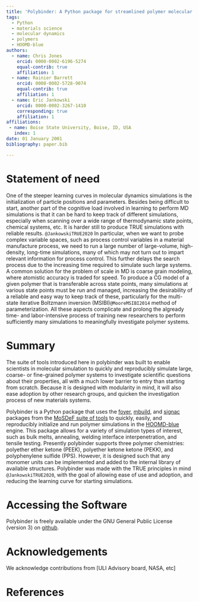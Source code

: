 ```yaml
---
title: 'Polybinder: A Python package for streamlined polymer molecular dynamics'
tags:
  - Python
  - materials science
  - molecular dynamics
  - polymers
  - HOOMD-blue
authors:
  - name: Chris Jones
    orcid: 0000-0002-6196-5274
    equal-contrib: true
    affiliation: 1
  - name: Rainier Barrett
    orcid: 0000-0002-5728-9074
    equal-contrib: true
    affiliation: 1
  - name: Eric Jankowski
    orcid: 0000-0002-3267-1410
    corresponding: true 
    affiliation: 1
affiliations:
 - name: Boise State University, Boise, ID, USA
   index: 1
date: 01 January 2001
bibliography: paper.bib

---
```


# Statement of need

One of the steeper learning curves in molecular dynamics simulations is
the initialization of particle positions and parameters.
Besides being difficult to start, another part of the cognitive load involved in
learning to perform MD simulations is that it can be hard to keep track of different simulations,
especially when scanning over a wide range of thermodynamic state points, chemical systems, etc.
It is harder still to produce TRUE simulations with reliable results. `@JankowskiTRUE2020`
In particular, when we want to probe complex variable spaces,
such as process control variables in a material manufacture process,
we need to run a large number of large-volume, high-density,
long-time simulations, many of which may not turn out to impart relevant information for process control.
This further delays the search process due to the increasing time required to simulate such large systems.
A common solution for the problem of scale in MD is coarse grain modeling, where atomistic accuracy is traded for speed.
To produce a CG model of a given polymer that is transferable across state points,
many simulations at various state points must be run and managed, increasing the
desirability of a reliable and easy way to keep track of these, particularly
for the multi-state iterative Boltzmann inversion (MSIBI)`@MooreMSIBI2014` method of parameterization.
All these aspects complicate and prolong the algready time- and labor-intensive process of training new researchers
to perform sufficiently many simulations to meaningfully investigate polymer systems.

# Summary

The suite of tools introduced here in polybinder was built to enable scientists
in molecular simulation to quickly and reproducibly simulate
large, coarse- or fine-grained polymer systems to investigate scientific questions about
their properties, all with a much lower barrier to entry than starting from scratch. Because it is designed
with modularity in mind, it will also ease adoption by other research groups,
and quicken the investigation process of new materials systems.

Polybinder is a Python package that uses the [foyer](https://github.com/mosdef-hub/foyer/),
[mbuild](https://github.com/mosdef-hub/mbuild/), and [signac](https://github.com/mosdef-hub/signac) packages from
the [MoSDeF suite of tools](https://github.com/mosdef-hub/) to quickly, easily, and reproducibly initialize and run polymer
simulations in the [HOOMD-blue](https://github.com/glotzerlab/hoomd-blue) engine.
This package allows for a variety of simulation types of interest,
such as bulk melts, annealing, welding interface interpenetration, and tensile testing.
Presently polybinder supports three polymer chemistries: polyether ether ketone (PEEK),
polyether ketone ketone (PEKK), and polyphenylene sulfide (PPS). However, it is designed
such that any monomer units can be implemented and added to the internal library of available structures.
Polybinder was made with the TRUE principles in mind `@JankowskiTRUE2020`, with the goal of allowing ease
of use and adoption, and reducing the learning curve for starting simulations.

# Accessing the Software

Polybinder is freely available under the GNU General Public License (version 3) on [github](https://github.com/cmelab/polybinder).

# Acknowledgements

We acknowledge contributions from [ULI Advisory board, NASA, etc]

# References